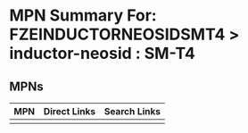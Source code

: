 



# MPN Summary For: FZEINDUCTORNEOSIDSMT4 > inductor-neosid : SM-T4

## MPNs
  

|MPN|Direct Links|Search Links|
| :--- | :--- | :--- |
||||
